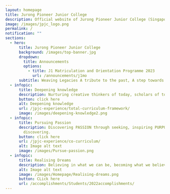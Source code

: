 ```yaml
---
layout: homepage
title: Jurong Pioneer Junior College
description: Official website of Jurong Pioneer Junior College (Singapore)
image: /images/jpjc_logo.png
permalink: /
notification: ""
sections:
  - hero:
      title: Jurong Pioneer Junior College
      background: /images/top-banner.jpg
      dropdown:
        title: Announcements
        options:
          - title: J1 Matriculation and Orientation Programme 2023
            url: /announcements/j1mo
      subtitle: Weaving Legacies A tribute to the past, A step towards the future.
  - infopic:
      title: Deepening knowledge
      description: Nurturing creative thinkers of today, scholars of tomorrow
      button: click here
      alt: Deepening knowledge
      url: /jpjc-experience/total-curriculum-framework/
      image: /images/deepening-knowledge2.png
  - infopic:
      title: Pursuing Passion
      description: Discovering PASSION through seeking, inspiring PURPOSE through
        discovering.
      button: click here
      url: /jpjc-experience/co-curriculum/
      alt: Image alt text
      image: /images/Pursue-passion.png
  - infopic:
      title: Realising Dreams
      description: Believing in what we can be, becoming what we believe in.
      alt: Image alt text
      image: /images/Homepage/Realising-dreams.png
      button: CLick here
      url: /accomplishments/Students/2022accomplishments/
---
```

